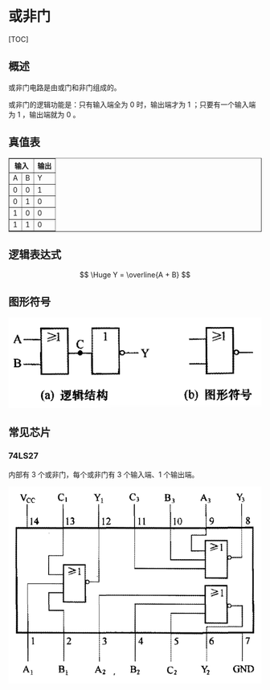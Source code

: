 # 或非门

[TOC]

## 概述

或非门电路是由或门和非门组成的。

或非门的逻辑功能是：只有输入端全为 0 时，输出端才为 1 ；只要有一个输入端为 1 ，输出端就为 0 。

## 真值表

<table border="1">
<tr>
  <th colspan="2">输入</th><th>输出</th>
</tr>
<tr>
  <td>A</td><td>B</td><td>Y</td>
</tr>
<tr>
  <td>0</td><td>0</td><td>1</td>
</tr>
<tr>
  <td>0</td><td>1</td><td>0</td>
</tr>
<tr>
  <td>1</td><td>0</td><td>0</td>
</tr>
<tr>
  <td>1</td><td>1</td><td>0</td>
</tr>
</table>



## 逻辑表达式

$$
\Huge Y = \overline{A + B}
$$

## 图形符号

 ![](../Images/或非门符号.png)

## 常见芯片

### 74LS27

内部有 3 个或非门，每个或非门有 3 个输入端、1 个输出端。

 ![](../Images/74LS27-1.png)
